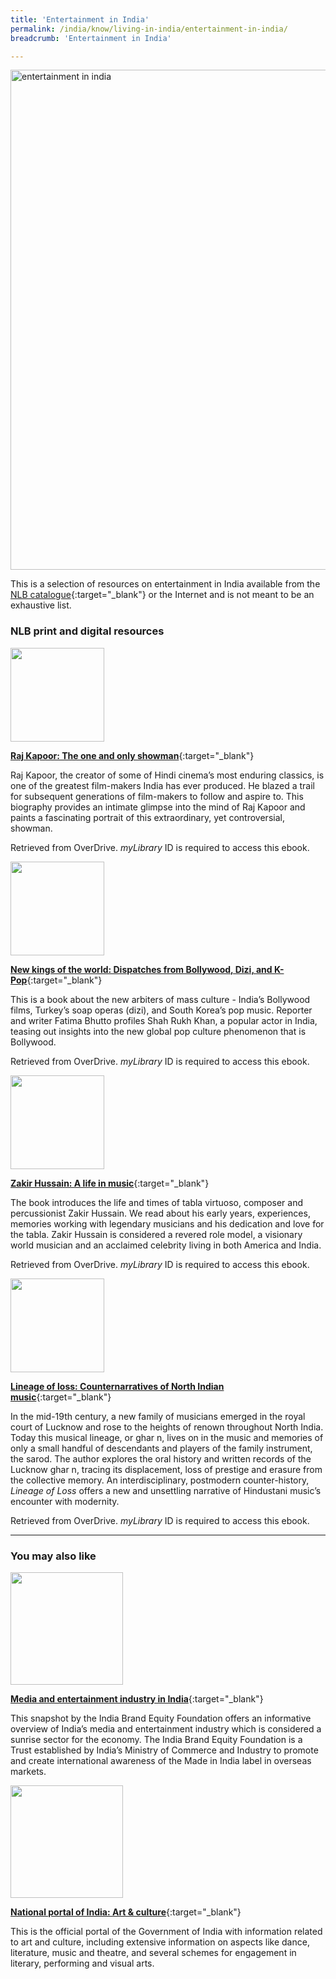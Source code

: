 ```yaml
---
title: 'Entertainment in India'
permalink: /india/know/living-in-india/entertainment-in-india/
breadcrumb: 'Entertainment in India'

---
```



<img src="\images\india-living\entertainment-in-india.jpg" alt="entertainment in india" style="width:800px;" />

This is a selection of resources on entertainment in India available from the [NLB catalogue](http://catalogue.nlb.gov.sg/){:target="_blank"} or the Internet and is not meant to be an exhaustive list.

### **NLB print and digital resources**

<img src="/images/book-covers/Raj-Kapoor-The-One-and-Only-Showman.jpg" style="width:150px;" />

[**Raj Kapoor: The one and only showman**](http://nlb.overdrive.com/media/3668871){:target="_blank"}

Raj Kapoor, the creator of some of Hindi cinema’s most enduring classics, is one of the greatest film-makers India has ever produced. He blazed a trail for subsequent generations of film-makers to follow and aspire to. This biography provides an intimate glimpse into the mind of Raj Kapoor and paints a fascinating portrait of this extraordinary, yet controversial, showman.

Retrieved from OverDrive. *myLibrary* ID is required to access this ebook.

<img src="/images/book-covers/New-Kings-of-the-World-dispatches-from-bollywwod-dizi-and-k-pop.jpg" style="width:150px;" />

[**New kings of the world: Dispatches from Bollywood, Dizi, and K-Pop**](http://nlb.overdrive.com/media/4920167){:target="_blank"}

This is a book about the new arbiters of mass culture - India’s Bollywood films, Turkey’s soap operas (dizi), and South Korea’s pop music. Reporter and writer Fatima Bhutto profiles Shah Rukh Khan, a popular actor in India, teasing out insights into the new global pop culture phenomenon that is Bollywood.

Retrieved from OverDrive. *myLibrary* ID is required to access this ebook.

<img src="/images/book-covers/Zakir-Hussain-A-life-in-music.jpg" style="width:150px;" />

[**Zakir Hussain: A life in music**](https://nlb.overdrive.com/media/3682569){:target="_blank"}

The book introduces the life and times of tabla virtuoso, composer and percussionist Zakir Hussain. We read about his early years, experiences, memories working with legendary musicians and his dedication and love for the tabla. Zakir Hussain is considered a revered role model, a visionary world musician and an acclaimed celebrity living in both America and India.

Retrieved from OverDrive. *myLibrary* ID is required to access this ebook.

<img src="/images/book-covers/The-strange-disappearance-of-a-Bollywood-star.jpg" style="width:150px;" />

[**Lineage of loss: Counternarratives of North Indian music**](https://nlb.overdrive.com/media/3550672){:target="_blank"}

In the mid-19th century, a new family of musicians emerged in the royal court of Lucknow and rose to the heights of renown throughout North India. Today this musical lineage, or ghar n, lives on in the music and memories of only a small handful of descendants and players of the family instrument, the sarod. The author explores the oral history and written records of the Lucknow ghar n, tracing its displacement, loss of prestige and erasure from the collective memory. An interdisciplinary, postmodern counter-history, *Lineage of Loss* offers a new and unsettling narrative of Hindustani music’s encounter with modernity.

Retrieved from OverDrive. *myLibrary* ID is required to access this ebook.

---

### **You may also like**

<img src="/images/resources/Article 3.jpg" style="width:180px;" />

[**Media and entertainment industry in India**](https://www.ibef.org/industry/media-entertainment-india.aspx){:target="_blank"}

This snapshot by the India Brand Equity Foundation offers an informative overview of India’s media and entertainment industry which is considered a sunrise sector for the economy. The India Brand Equity Foundation is a Trust established by India’s Ministry of Commerce and Industry to promote and create international awareness of the Made in India label in overseas markets.

<img src="/images/resources/Article 1.jpg" style="width:180px;" />

[**National portal of India: Art & culture**](https://www.india.gov.in/topics/art-culture){:target="_blank"}

This is the official portal of the Government of India with information related to art and culture, including extensive information on aspects like dance, literature, music and theatre, and several schemes for engagement in literary, performing and visual arts.